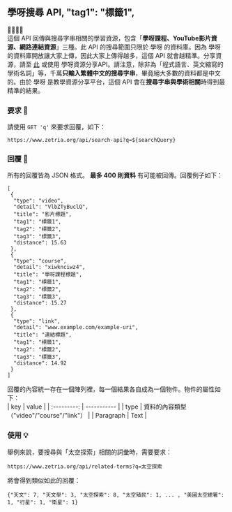 ## 學呀搜尋 API, "tag1": "標籤1",
💛💚💙💜  
這個 API 回傳與搜尋字串相關的學習資源，包含「**學呀課程、YouTube影片資源、網路連結資源**」三種。此 API 的搜尋範圍只限於 學呀 的資料庫。因為 學呀 的資料庫開放讓大家上傳，因此大家上傳得越多，這個 API 就會越精準。分享資源，請至 [此](https://zetria.org/share) 或使用 學呀資源分享API。請注意，除非為「程式語言、英文縮寫的學術名詞」等，千萬**只輸入繁體中文的搜尋字串**，畢竟絕大多數的資料都是中文的。由於 學呀 是教學資源分享平台，這個 API 會在**搜尋字串與學術相關**時得到最精準的結果。
  
### 要求 🙏
請使用 `` GET 'q' `` 來要求回覆，如下：  

``https://www.zetria.org/api/search-api?q=${searchQuery}``  

### 回覆 📃
所有的回覆皆為 JSON 格式。 **最多 400 則資料** 有可能被回傳。回覆例子如下：  

```
[
 {  
  "type": "video",  
  "detail": "VlbZTyBuclQ",  
  "title": "影片標題",  
  "tag1": "標籤1",  
  "tag2": "標籤2",  
  "tag3": "標籤3",  
  "distance": 15.63
 },  
 {  
  "type": "course",  
  "detail": "xiwknciwz4",  
  "title": "學呀課程標題",  
  "tag1": "標籤1",  
  "tag2": "標籤2",  
  "tag3": "標籤3",  
  "distance": 15.27
 },  
 {  
  "type": "link",  
  "detail": "www.example.com/example-uri",  
  "title": "連結標題",  
  "tag1": "標籤1",  
  "tag2": "標籤2",  
  "tag3": "標籤3",  
  "distance": 14.92
 }  
]
```  
回覆的內容統一存在一個陣列裡，每一個結果各自成為一個物件。物件的屬性如下：  
| key | value |
| :---------: | ----------- |
| type | 資料的內容類型 <br>（"video"/"course"/"link"） |
| Paragraph | Text |

### 使用 💡
舉例來說，要搜尋與「太空探索」相關的詞彙時，需要要求：  
  
``https://www.zetria.org/api/related-terms?q=太空探索``  
  
將會得到類似如此的回覆：  
  
``{"天文": 7, "天文學": 3, "太空探索": 8, "太空殖民": 1, ... , "美國太空總署": 1, "行星": 1, "衛星": 1}``
